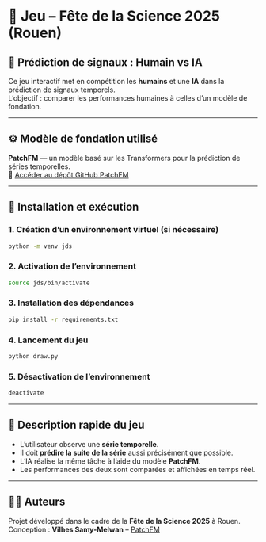 # 🎯 Jeu – Fête de la Science 2025 (Rouen)

## 🧠 Prédiction de signaux : Humain vs IA

Ce jeu interactif met en compétition les **humains** et une **IA** dans la prédiction de signaux temporels.  
L’objectif : comparer les performances humaines à celles d’un modèle de fondation.

---

## ⚙️ Modèle de fondation utilisé

**PatchFM** — un modèle basé sur les Transformers pour la prédiction de séries temporelles.  
🔗 [Accéder au dépôt GitHub PatchFM](https://github.com/vilhess/PatchFM)

---

## 🚀 Installation et exécution

### 1. Création d’un environnement virtuel (si nécessaire)
```bash
python -m venv jds
```

### 2. Activation de l’environnement
```bash
source jds/bin/activate
```

### 3. Installation des dépendances
```bash
pip install -r requirements.txt
```

### 4. Lancement du jeu
```bash
python draw.py
```

### 5. Désactivation de l’environnement
```bash
deactivate
```

---

## 🧩 Description rapide du jeu

- L’utilisateur observe une **série temporelle**.  
- Il doit **prédire la suite de la série** aussi précisément que possible.  
- L’IA réalise la même tâche à l’aide du modèle **PatchFM**.  
- Les performances des deux sont comparées et affichées en temps réel.

---

## 👨‍💻 Auteurs

Projet développé dans le cadre de la **Fête de la Science 2025** à Rouen.  
Conception : **Vilhes Samy-Melwan** – [PatchFM](https://github.com/vilhess/PatchFM)
